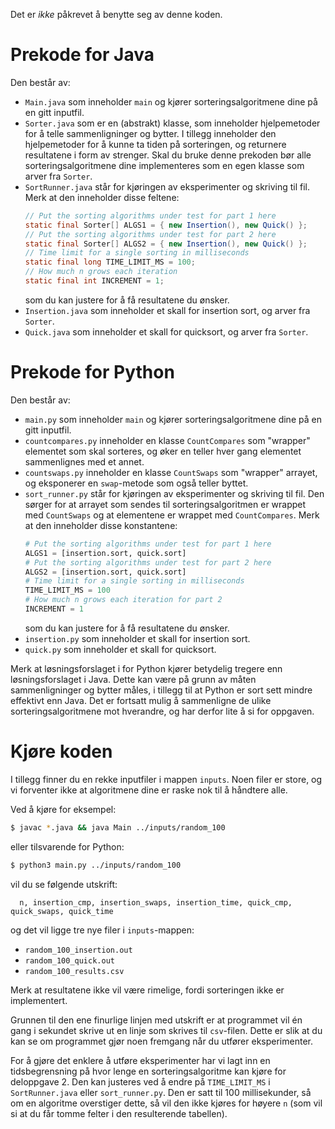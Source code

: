 Det er _ikke_ påkrevet å benytte seg av denne koden.

# Prekode for Java

Den består av:
- `Main.java` som inneholder `main` og kjører sorteringsalgoritmene dine på
  en gitt inputfil.
- `Sorter.java` som er en (abstrakt) klasse, som inneholder hjelpemetoder for å
  telle sammenligninger og bytter. I tillegg inneholder den hjelpemetoder for å
  kunne ta tiden på sorteringen, og returnere resultatene i form av strenger.
  Skal du bruke denne prekoden bør alle sorteringsalgoritmene dine
  implementeres som en egen klasse som arver fra `Sorter`.
- `SortRunner.java` står for kjøringen av eksperimenter og skriving til
  fil. Merk at den inneholder disse feltene:
  ```java
  // Put the sorting algorithms under test for part 1 here
  static final Sorter[] ALGS1 = { new Insertion(), new Quick() };
  // Put the sorting algorithms under test for part 2 here
  static final Sorter[] ALGS2 = { new Insertion(), new Quick() };
  // Time limit for a single sorting in milliseconds
  static final long TIME_LIMIT_MS = 100;
  // How much n grows each iteration
  static final int INCREMENT = 1;
  ```
  som du kan justere for å få resultatene du ønsker.
- `Insertion.java` som inneholder et skall for insertion sort, og arver fra
  `Sorter`.
- `Quick.java` som inneholder et skall for quicksort, og arver fra `Sorter`.

# Prekode for Python

Den består av:
- `main.py` som inneholder `main` og kjører sorteringsalgoritmene dine på en
  gitt inputfil.
- `countcompares.py` inneholder en klasse `CountCompares` som "wrapper"
  elementet som skal sorteres, og øker en teller hver gang elementet
  sammenlignes med et annet.
- `countswaps.py` inneholder en klasse `CountSwaps` som "wrapper" arrayet, og
  eksponerer en `swap`-metode som også teller byttet.
- `sort_runner.py` står for kjøringen av eksperimenter og skriving til fil.
  Den sørger for at arrayet som sendes til sorteringsalgoritmen er wrappet med
  `CountSwaps` og at elementene er wrappet med `CountCompares`.
  Merk at den inneholder disse konstantene:
  ```python
  # Put the sorting algorithms under test for part 1 here
  ALGS1 = [insertion.sort, quick.sort]
  # Put the sorting algorithms under test for part 2 here
  ALGS2 = [insertion.sort, quick.sort]
  # Time limit for a single sorting in milliseconds
  TIME_LIMIT_MS = 100
  # How much n grows each iteration for part 2
  INCREMENT = 1
  ```
  som du kan justere for å få resultatene du ønsker.
- `insertion.py` som inneholder et skall for insertion sort.
- `quick.py` som inneholder et skall for quicksort.

Merk at løsningsforslaget i for Python kjører betydelig tregere enn
løsningsforslaget i Java. Dette kan være på grunn av måten sammenligninger og
bytter måles, i tillegg til at Python er sort sett mindre effektivt enn Java.
Det er fortsatt mulig å sammenligne de ulike sorteringsalgoritmene mot
hverandre, og har derfor lite å si for oppgaven.

# Kjøre koden

I tillegg finner du en rekke inputfiler i mappen `inputs`. Noen filer er store,
og vi forventer ikke at algoritmene dine er raske nok til å håndtere alle.

Ved å kjøre for eksempel:
```sh
$ javac *.java && java Main ../inputs/random_100
```


eller tilsvarende for Python:
```sh
$ python3 main.py ../inputs/random_100
```

vil du se følgende utskrift:
```
  n, insertion_cmp, insertion_swaps, insertion_time, quick_cmp, quick_swaps, quick_time
```

og det vil ligge tre nye filer i `inputs`-mappen:
- `random_100_insertion.out`
- `random_100_quick.out`
- `random_100_results.csv`

Merk at resultatene ikke vil være rimelige, fordi sorteringen ikke er
implementert.

Grunnen til den ene finurlige linjen med utskrift er at programmet vil én gang
i sekundet skrive ut en linje som skrives til `csv`-filen. Dette er slik at du
kan se om programmet gjør noen fremgang når du utfører eksperimenter.

For å gjøre det enklere å utføre eksperimenter har vi lagt inn en
tidsbegrensning på hvor lenge en sorteringsalgoritme kan kjøre for
deloppgave 2. Den kan justeres ved å endre på `TIME_LIMIT_MS` i
`SortRunner.java` eller `sort_runner.py`. Den er satt til 100 millisekunder,
så om en algoritme overstiger dette, så vil den ikke kjøres for høyere `n` (som
vil si at du får tomme felter i den resulterende tabellen).
